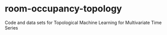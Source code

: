 # room-occupancy-topology
Code and data sets for Topological Machine Learning for Multivariate Time Series
